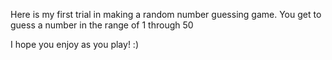 Here is my first trial in making a random number guessing game. You get to guess a number in the range of 1 through 50

I hope you enjoy as you play! :)
